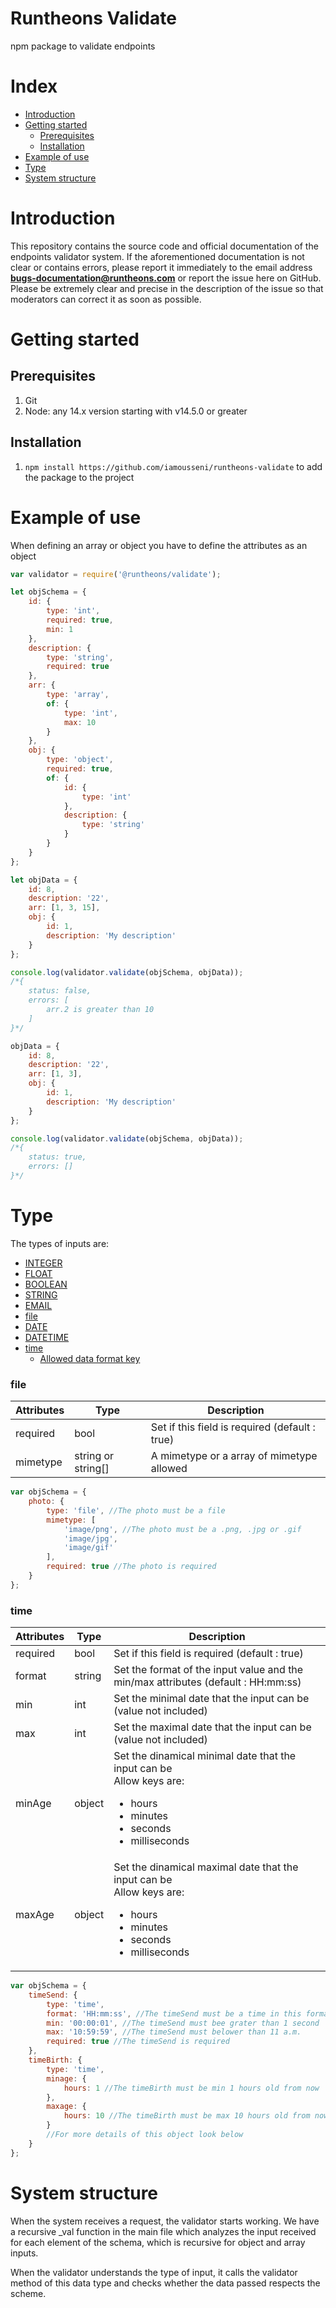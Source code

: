 # Runtheons Validate

npm package to validate endpoints

# Index

- [Introduction](https://github.com/iamousseni/runtheons-validate/tree/2.4.3#introduction)
- [Getting started](https://github.com/iamousseni/runtheons-validate/tree/2.4.3#getting-started)
  - [Prerequisites](https://github.com/iamousseni/runtheons-validate/tree/2.4.3#prerequisites)
  - [Installation](https://github.com/iamousseni/runtheons-validate/tree/2.4.3#installation)
- [Example of use](https://github.com/iamousseni/runtheons-validate/tree/2.4.3#example-of-use)
- [Type](https://github.com/iamousseni/runtheons-validate/tree/2.4.3#type)
- [System structure](https://github.com/iamousseni/runtheons-validate/tree/2.4.3#system-structure)

# Introduction

This repository contains the source code and official documentation of the endpoints validator system. If the aforementioned documentation is not clear or contains errors, please report it immediately to the email address **bugs-documentation@runtheons.com** or report the issue here on GitHub. Please be extremely clear and precise in the description of the issue so that moderators can correct it as soon as possible.

# Getting started

## Prerequisites

1. Git
2. Node: any 14.x version starting with v14.5.0 or greater

## Installation

1. `npm install https://github.com/iamousseni/runtheons-validate` to add the package to the project

# Example of use

When defining an array or object you have to define the attributes as an object

```javascript
var validator = require('@runtheons/validate');

let objSchema = {
	id: {
		type: 'int',
		required: true,
		min: 1
	},
	description: {
		type: 'string',
		required: true
	},
	arr: {
		type: 'array',
		of: {
			type: 'int',
			max: 10
		}
	},
	obj: {
		type: 'object',
		required: true,
		of: {
			id: {
				type: 'int'
			},
			description: {
				type: 'string'
			}
		}
	}
};

let objData = {
	id: 8,
	description: '22',
	arr: [1, 3, 15],
	obj: {
		id: 1,
		description: 'My description'
	}
};

console.log(validator.validate(objSchema, objData));
/*{
	status: false,
	errors: [
		arr.2 is greater than 10
	]
}*/

objData = {
	id: 8,
	description: '22',
	arr: [1, 3],
	obj: {
		id: 1,
		description: 'My description'
	}
};

console.log(validator.validate(objSchema, objData));
/*{
	status: true,
	errors: []
}*/
```

# Type

The types of inputs are:

- [INTEGER](https://github.com/iamousseni/runtheons-validate/tree/2.4.3/doc/integer.md)
- [FLOAT](https://github.com/iamousseni/runtheons-validate/tree/2.4.3/doc/float.md)
- [BOOLEAN](https://github.com/iamousseni/runtheons-validate/tree/2.4.3/doc/boolean.md)
- [STRING](https://github.com/iamousseni/runtheons-validate/tree/2.4.3/doc/string.md)
- [EMAIL](https://github.com/iamousseni/runtheons-validate/tree/2.4.3/doc/email.md)
- [file](https://github.com/iamousseni/runtheons-validate/tree/2.4.3/doc/file.md)
- [DATE](https://github.com/iamousseni/runtheons-validate/tree/2.4.3/doc/date.md)
- [DATETIME](https://github.com/iamousseni/runtheons-validate/tree/2.4.3/doc/datetime.md)
- [time](https://github.com/iamousseni/runtheons-validate/tree/2.4.3/doc/time.md)
  - [Allowed data format key](https://github.com/iamousseni/runtheons-validate#Allowed-data-format-key)

### file

| Attributes | Type               | Description                                    |
| ---------- | ------------------ | ---------------------------------------------- |
| required   | bool               | Set if this field is required (default : true) |
| mimetype   | string or string[] | A mimetype or a array of mimetype allowed      |

```javascript
var objSchema = {
	photo: {
		type: 'file', //The photo must be a file
		mimetype: [
			'image/png', //The photo must be a .png, .jpg or .gif
			'image/jpg',
			'image/gif'
		],
		required: true //The photo is required
	}
};
```

### time

| Attributes | Type   | Description                                                                                                                                           |
| ---------- | ------ | ----------------------------------------------------------------------------------------------------------------------------------------------------- |
| required   | bool   | Set if this field is required (default : true)                                                                                                        |
| format     | string | Set the format of the input value and the min/max attributes (default : HH:mm:ss)                                                                     |
| min        | int    | Set the minimal date that the input can be (value not included)                                                                                       |
| max        | int    | Set the maximal date that the input can be (value not included)                                                                                       |
| minAge     | object | Set the dinamical minimal date that the input can be <br>Allow keys are: <ul><li>hours</li><li>minutes</li><li>seconds</li><li>milliseconds</li></ul> |
| maxAge     | object | Set the dinamical maximal date that the input can be <br>Allow keys are: <ul><li>hours</li><li>minutes</li><li>seconds</li><li>milliseconds</li></ul> |

```javascript
var objSchema = {
	timeSend: {
		type: 'time',
		format: 'HH:mm:ss', //The timeSend must be a time in this format, min and max attributes if setted must be in this format
		min: '00:00:01', //The timeSend must bee grater than 1 second
		max: '10:59:59', //The timeSend must belower than 11 a.m.
		required: true //The timeSend is required
	},
	timeBirth: {
		type: 'time',
		minage: {
			hours: 1 //The timeBirth must be min 1 hours old from now
		},
		maxage: {
			hours: 10 //The timeBirth must be max 10 hours old from now
		}
		//For more details of this object look below
	}
};
```

# System structure

When the system receives a request, the validator starts working.
We have a recursive \_val function in the main file which analyzes the input received for each element of the schema, which is recursive for object and array inputs.

When the validator understands the type of input, it calls the validator method of this data type and checks whether the data passed respects the scheme.
